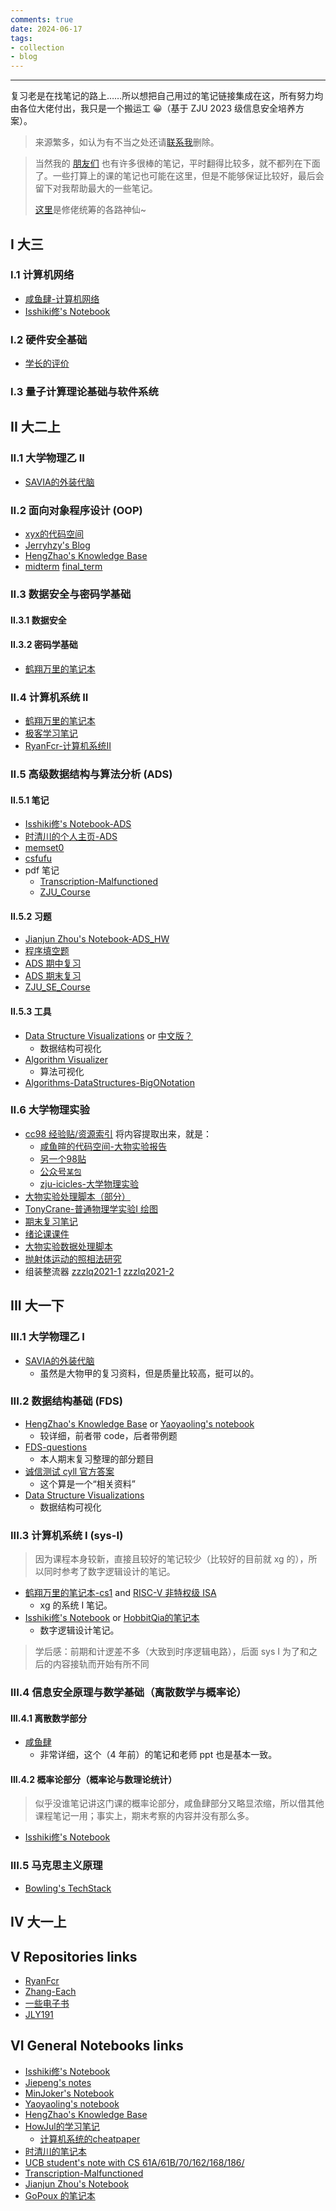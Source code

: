 ```yaml
---
comments: true
date: 2024-06-17
tags:
- collection
- blog
---
```


***

复习老是在找笔记的路上……所以想把自己用过的笔记链接集成在这，所有努力均由各位大佬付出，我只是一个搬运工 😀（基于 ZJU 2023 级信息安全培养方案）。

> 来源繁多，如认为有不当之处还请[联系我](https://darstib.github.io/blog/connect_me/)删除。

<!-- more -->

> 当然我的 [朋友们](https://darstib.github.io/myworld/#:~:text=Darstib's%20leetcode-,darstib%20%E3%81%AE%20friends,-%E4%B8%8D%E5%88%86%E5%85%88%E5%90%8E%E5%93%A6) 也有许多很棒的笔记，平时翻得比较多，就不都列在下面了。一些打算上的课的笔记也可能在这里，但是不能够保证比较好，最后会留下对我帮助最大的一些笔记。
>
> [这里](https://isshikihugh.github.io/zju-cs-asio/)是修佬统筹的各路神仙~

## I 大三

### I.1 计算机网络

- [咸鱼肆-计算机网络](https://www.yuque.com/xianyuxuan/coding/network)
- [Isshiki修's Notebook](https://note.isshikih.top/cour_note/D3QD_ComputerNetwork/)
### I.2 硬件安全基础

- [学长的评价](attachments/note_link.png)
### I.3 量子计算理论基础与软件系统

## II 大二上

### II.1 大学物理乙 II

- [SAVIA的外装代脑](https://savia7582.github.io/Exterior/Physics/2/)
### II.2 面向对象程序设计 (OOP)

- [xyx的代码空间](https://xuan-insr.github.io/cpp/cpp_restart/)
- [Jerryhzy's Blog](https://blog.jerryhzy.top/tag/oop/)
- [HengZhao's Knowledge Base](https://note.enlzhao.com/Course/OOP/)
- [midterm](https://zhoutimemachine.github.io/note/courses/oop-mid-review/) [final_term](https://zhoutimemachine.github.io/note/courses/oop-final-review/)
### II.3 数据安全与密码学基础
#### II.3.1 数据安全


#### II.3.2 密码学基础

- [鹤翔万里的笔记本](https://note.tonycrane.cc/sec/crypto/)
### II.4 计算机系统 II

- [鹤翔万里的笔记本](https://note.tonycrane.cc/cs/system/cs2/)
- [极客学习笔记](https://geekdaxue.co/read/yufeng-cn39n@acps9y/RWGbljda4qm8DjP9)
- [RyanFcr-计算机系统II](https://github.com/RyanFcr/ZJU_Course/tree/main/%E5%A4%A7%E4%BA%8C%E7%A7%8B%E5%86%AC/%E8%AE%A1%E7%AE%97%E6%9C%BA%E7%B3%BB%E7%BB%9F%E2%85%A1)
### II.5 高级数据结构与算法分析 (ADS)

#### II.5.1 笔记

- [Isshiki修's Notebook-ADS](https://note.isshikih.top/cour_note/D2CX_AdvancedDataStructure/)
- [时清川的个人主页-ADS](https://sh17c.top/LessonsNotes/D2CX_AdvancedDataStructure/)
- [memset0](https://mem.ac/course/ads/)
- [csfufu](https://csfufu.life/article/7e7fb575-3944-47cb-80c6-c192b468ba52#03e86dec10c44e7e9608fc78f0a94fbc)
- pdf 笔记
    - [Transcription-Malfunctioned](https://github.com/Tian42chen/Transcription-Malfunctioned/blob/main/_Finalized_Notes/ADS.pdf)
     - [ZJU_Course](https://github.com/RyanFcr/ZJU_Course/blob/main/%E5%A4%A7%E4%BA%8C%E6%98%A5%E5%A4%8F/%E9%AB%98%E7%BA%A7%E6%95%B0%E6%8D%AE%E7%BB%93%E6%9E%84%E4%B8%8E%E7%AE%97%E6%B3%95%E5%88%86%E6%9E%90ADS/ADS%E7%AC%94%E8%AE%B0.pdf)

#### II.5.2 习题

- [Jianjun Zhou's Notebook-ADS_HW](https://zhoutimemachine.github.io/note/courses/ads-hw-review/)
- [程序填空题](https://www.hyluz.cn/search.php?q=%E7%A8%8B%E5%BA%8F%E5%A1%AB%E7%A9%BA%E9%A2%98)
- [ADS 期中复习](https://k5ms77k0o1.feishu.cn/docx/doxcnom9S5lSs27pxlQ3niuskOb)
- [ADS 期末复习](https://k5ms77k0o1.feishu.cn/docx/doxcnom9S5lSs27pxlQ3niuskOb)
- [ZJU_SE_Course](https://github.com/JLY191/ZJU_SE_Course)

#### II.5.3 工具

- [Data Structure Visualizations](https://www.cs.usfca.edu/~galles/visualization/Algorithms.html) or [中文版？](https://www.rmboot.com/)
    - 数据结构可视化
- [Algorithm Visualizer](https://algorithm-visualizer.org/)
    - 算法可视化
- [Algorithms-DataStructures-BigONotation](https://cooervo.github.io/Algorithms-DataStructures-BigONotation/index.html)

### II.6 大学物理实验

- [cc98 经验贴/资源索引](https://www.cc98.org/topic/5862194) 将内容提取出来，就是：
    - [咸鱼暄的代码空间-大物实验报告](https://xuan-insr.github.io/other_courses/big_physics_exp/)
    - [另一个98贴](https://www.cc98.org/topic/5845216)
    - [公众号`某包`](https://mp.weixin.qq.com/s/IbfZSrt9D-YW0kTTLyMCWA)
    - [zju-icicles-大学物理实验](https://github.com/QSCTech/zju-icicles/tree/master/%E5%A4%A7%E5%AD%A6%E7%89%A9%E7%90%86%E5%AE%9E%E9%AA%8C)
- [大物实验处理脚本（部分）](https://darstib.github.io/blog/note/other/%E5%A4%A7%E7%89%A9%E5%AE%9E%E9%AA%8C%E6%95%B0%E6%8D%AE%E5%A4%84%E7%90%86%E8%84%9A%E6%9C%AC)
- [TonyCrane-普通物理学实验I 绘图](https://github.com/TonyCrane/ZJU-General-Physics-Experiment-I)
- [期末复习笔记](https://github.com/QSCTech/zju-icicles/blob/master/%E5%A4%A7%E5%AD%A6%E7%89%A9%E7%90%86%E5%AE%9E%E9%AA%8C/%E5%A4%A7%E7%89%A9%E5%AE%9E%E9%AA%8C%E6%9C%9F%E6%9C%AB%E8%80%83%E8%AF%95%E5%A4%8D%E4%B9%A0%E7%AC%94%E8%AE%B0-2021-22%E5%AD%A6%E5%B9%B4%E7%A7%8B%E5%86%AC-%E9%BB%84%E6%8C%AF.pdf)
- [绪论课课件](https://courses.zju.edu.cn/course/75245/learning-activity/full-screen#/892277)
- [大物实验数据处理脚本](https://darstib.github.io/blog/note/other/%E5%A4%A7%E7%89%A9%E5%AE%9E%E9%AA%8C%E6%95%B0%E6%8D%AE%E5%A4%84%E7%90%86%E8%84%9A%E6%9C%AC/)
- [抛射体运动的照相法研究](https://mp.weixin.qq.com/s/UzxCtjPO33aU1FHn2A-zMg)
- 组装整流器 [zzzlq2021-1](attachments/zzzlq2021-1.heic) [zzzlq2021-2](attachments/zzzlq2021-2.heic)

## III 大一下

### III.1 大学物理乙 I

- [SAVIA的外装代脑](https://savia7582.github.io/Exterior/Physics/1/)
    - 虽然是大物甲的复习资料，但是质量比较高，挺可以的。

### III.2 数据结构基础 (FDS)

- [HengZhao's Knowledge Base](https://note.enlzhao.com/Course/FDS/) or  [Yaoyaoling's notebook](https://yaoyaolingbro.github.io/notebook/ZJU_CS/FDS/)
    - 较详细，前者带 code，后者带例题
- [FDS-questions](https://darstib.github.io/blog/note/other/FDS-questions/)
    - 本人期末复习整理的部分题目
- [诚信测试 cyll 官方答案](https://www.zhihu.com/question/68235594/answer/261395370)
    - 这个算是一个“相关资料”
- [Data Structure Visualizations](https://www.cs.usfca.edu/~galles/visualization/Algorithms.html)
    - 数据结构可视化
### III.3 计算机系统 I (sys-I)

> 因为课程本身较新，直接且较好的笔记较少（比较好的目前就 xg 的），所以同时参考了数字逻辑设计的笔记。

- [鹤翔万里的笔记本-cs1](https://note.tonycrane.cc/cs/system/cs1/) and [RISC-V 非特权级 ISA](https://note.tonycrane.cc/cs/pl/riscv/unprivileged/)
    - xg 的系统 I 笔记。
- [Isshiki修's Notebook](https://note.isshikih.top/cour_note/D2QD_DigitalDesign/) or [HobbitQia的笔记本](https://note.hobbitqia.cc/Logic/)
    - 数字逻辑设计笔记。

> 学后感：前期和计逻差不多（大致到时序逻辑电路），后面 sys I 为了和之后的内容接轨而开始有所不同

### III.4 信息安全原理与数学基础（离散数学与概率论）
#### III.4.1 离散数学部分

- [咸鱼肆](https://www.yuque.com/xianyuxuan/coding/crs-csmath)
    - 非常详细，这个（4 年前）的笔记和老师 ppt 也是基本一致。
#### III.4.2 概率论部分（概率论与数理论统计）

> 似乎没谁笔记讲这门课的概率论部分，咸鱼肆部分又略显浓缩，所以借其他课程笔记一用；事实上，期末考察的内容并没有那么多。

- [Isshiki修's Notebook](https://note.isshikih.top/cour_note/D1CX_ProbabilityAndStatistics/)
### III.5 马克思主义原理

-  [Bowling's TechStack](https://note.bowling233.top/%E8%AF%BE%E7%A8%8B%E7%AC%94%E8%AE%B0/%E9%A9%AC%E5%85%8B%E6%80%9D%E4%B8%BB%E4%B9%89%E5%8E%9F%E7%90%86/)
## IV 大一上

## V Repositories links

- [RyanFcr](https://github.com/RyanFcr/ZJU_Course)
- [Zhang-Each](https://github.com/Zhang-Each/CourseNoteOfZJUSE)
- [一些电子书](https://pan.zju.edu.cn/share/30b96c3488000197330231de40?redirect=%2Fshare%2F30b96c3488000197330231de40)
- [JLY191](https://github.com/JLY191/ZJU_SE_Course)

## VI General Notebooks links

- [Isshiki修's Notebook](https://note.isshikih.top/)
- [Jiepeng's notes](https://note.jiepeng.tech/)
- [MinJoker's Notebook](https://note.minjoker.top/)
- [Yaoyaoling's notebook](https://yaoyaolingbro.github.io/notebook/)
- [HengZhao's Knowledge Base](https://note.enlzhao.com/)
- [HowJul的学习笔记](https://note.howjul.com/course/)
    - [计算机系统的cheatpaper](https://howjul.com/2023/11/15/%E8%AE%A1%E7%AE%97%E6%9C%BA%E7%B3%BB%E7%BB%9F%E6%9C%9F%E6%9C%AB%E8%80%83%E8%AF%95%E7%9B%B8%E5%85%B3/)
- [时清川的笔记本](https://sh17c.top/LessonsNotes/)
- [UCB student's note with CS 61A/61B/70/162/168/186/](https://notes.bencuan.me/)
- [Transcription-Malfunctioned](https://github.com/Tian42chen/Transcription-Malfunctioned/tree/main/_Finalized_Notes)
- [Jianjun Zhou's Notebook](https://zhoutimemachine.github.io/note/)
- [GoPoux 的笔记本](https://note.gopoux.cc/)